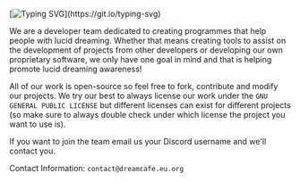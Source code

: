 [![Typing SVG](https://readme-typing-svg.demolab.com?font=Noto+Sans+Symbols&weight=700&size=28&pause=1000&random=false&width=550&height=50&lines=Welcome+to+Dream+Barista+Developers!)](https://git.io/typing-svg)

We are a developer team dedicated to creating programmes that help people with lucid dreaming. Whether that means creating tools to assist on the development of projects from other developers or developing our own proprietary software, we only have one goal in mind and that is helping promote lucid dreaming awareness!

All of our work is open-source so feel free to fork, contribute and modify our projects. We try our best to always license our work under the `GNU GENERAL PUBLIC LICENSE` but different licenses can exist for different projects (so make sure to always double check under which license the project you want to use is).

If you want to join the team email us your Discord username and we'll contact you.

Contact Information: `contact@dreamcafe.eu.org`
<!--

**Here are some ideas to get you started:**

🙋‍♀️ A short introduction - what is your organization all about?
🌈 Contribution guidelines - how can the community get involved?
👩‍💻 Useful resources - where can the community find your docs? Is there anything else the community should know?
🍿 Fun facts - what does your team eat for breakfast?
🧙 Remember, you can do mighty things with the power of [Markdown](https://docs.github.com/github/writing-on-github/getting-started-with-writing-and-formatting-on-github/basic-writing-and-formatting-syntax)
-->
